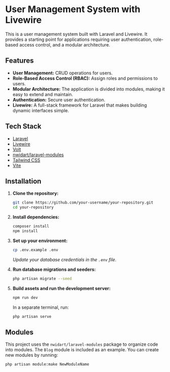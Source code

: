 # User Management System with Livewire

This is a user management system built with Laravel and Livewire. It provides a starting point for applications requiring user authentication, role-based access control, and a modular architecture.

## Features

*   **User Management:** CRUD operations for users.
*   **Role-Based Access Control (RBAC):** Assign roles and permissions to users.
*   **Modular Architecture:** The application is divided into modules, making it easy to extend and maintain.
*   **Authentication:** Secure user authentication.
*   **Livewire:** A full-stack framework for Laravel that makes building dynamic interfaces simple.

## Tech Stack

*   [Laravel](https://laravel.com/)
*   [Livewire](https://livewire.laravel.com/)
*   [Volt](https://livewire.laravel.com/docs/volt)
*   [nwidart/laravel-modules](https://nwidart.com/laravel-modules/v6/introduction)
*   [Tailwind CSS](https://tailwindcss.com/)
*   [Vite](https://vitejs.dev/)

## Installation

1.  **Clone the repository:**
    ```bash
    git clone https://github.com/your-username/your-repository.git
    cd your-repository
    ```

2.  **Install dependencies:**
    ```bash
    composer install
    npm install
    ```

3.  **Set up your environment:**
    ```bash
    cp .env.example .env
    ```
    *Update your database credentials in the `.env` file.*


4.  **Run database migrations and seeders:**
    ```bash
    php artisan migrate --seed
    ```

5.  **Build assets and run the development server:**
    ```bash
    npm run dev
    ```
    In a separate terminal, run:
    ```bash
    php artisan serve
    ```

## Modules

This project uses the `nwidart/laravel-modules` package to organize code into modules. The `Blog` module is included as an example. You can create new modules by running:

```bash
php artisan module:make NewModuleName
```


